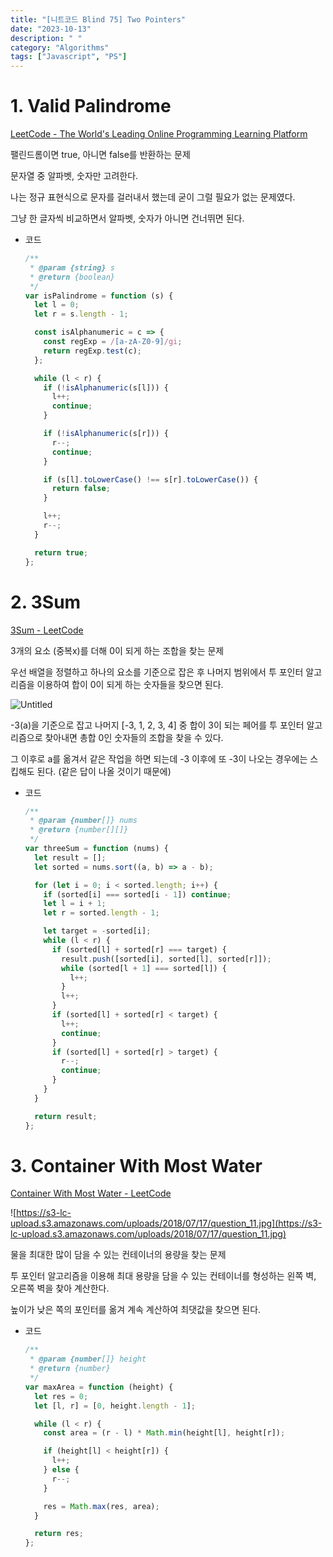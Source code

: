 ```yaml
---
title: "[니트코드 Blind 75] Two Pointers"
date: "2023-10-13"
description: " "
category: "Algorithms"
tags: ["Javascript", "PS"]
---
```


# 1. Valid Palindrome

[LeetCode - The World's Leading Online Programming Learning Platform](https://leetcode.com/problems/valid-palindrome/description/)

팰린드롬이면 true, 아니면 false를 반환하는 문제

문자열 중 알파벳, 숫자만 고려한다.

나는 정규 표현식으로 문자를 걸러내서 했는데 굳이 그럴 필요가 없는 문제였다.

그냥 한 글자씩 비교하면서 알파벳, 숫자가 아니면 건너뛰면 된다.

- 코드

  ```js
  /**
   * @param {string} s
   * @return {boolean}
   */
  var isPalindrome = function (s) {
    let l = 0;
    let r = s.length - 1;

    const isAlphanumeric = c => {
      const regExp = /[a-zA-Z0-9]/gi;
      return regExp.test(c);
    };

    while (l < r) {
      if (!isAlphanumeric(s[l])) {
        l++;
        continue;
      }

      if (!isAlphanumeric(s[r])) {
        r--;
        continue;
      }

      if (s[l].toLowerCase() !== s[r].toLowerCase()) {
        return false;
      }

      l++;
      r--;
    }

    return true;
  };
  ```

# 2. 3Sum

[3Sum - LeetCode](https://leetcode.com/problems/3sum/description/)

3개의 요소 (중복x)를 더해 0이 되게 하는 조합을 찾는 문제

우선 배열을 정렬하고 하나의 요소를 기준으로 잡은 후 나머지 범위에서 투 포인터 알고리즘을 이용하여 합이 0이 되게 하는 숫자들을 찾으면 된다.

![Untitled](./images/neet-two-pointers.jpeg)

-3(a)을 기준으로 잡고 나머지 [-3, 1, 2, 3, 4] 중 합이 3이 되는 페어를 투 포인터 알고리즘으로 찾아내면 총합 0인 숫자들의 조합을 찾을 수 있다.

그 이후로 a를 옮겨서 같은 작업을 하면 되는데 -3 이후에 또 -3이 나오는 경우에는 스킵해도 된다. (같은 답이 나올 것이기 때문에)

- 코드

  ```js
  /**
   * @param {number[]} nums
   * @return {number[][]}
   */
  var threeSum = function (nums) {
    let result = [];
    let sorted = nums.sort((a, b) => a - b);

    for (let i = 0; i < sorted.length; i++) {
      if (sorted[i] === sorted[i - 1]) continue;
      let l = i + 1;
      let r = sorted.length - 1;

      let target = -sorted[i];
      while (l < r) {
        if (sorted[l] + sorted[r] === target) {
          result.push([sorted[i], sorted[l], sorted[r]]);
          while (sorted[l + 1] === sorted[l]) {
            l++;
          }
          l++;
        }
        if (sorted[l] + sorted[r] < target) {
          l++;
          continue;
        }
        if (sorted[l] + sorted[r] > target) {
          r--;
          continue;
        }
      }
    }

    return result;
  };
  ```

# 3. Container With Most Water

[Container With Most Water - LeetCode](https://leetcode.com/problems/container-with-most-water/description/)

![https://s3-lc-upload.s3.amazonaws.com/uploads/2018/07/17/question_11.jpg](https://s3-lc-upload.s3.amazonaws.com/uploads/2018/07/17/question_11.jpg)

물을 최대한 많이 담을 수 있는 컨테이너의 용량을 찾는 문제

투 포인터 알고리즘을 이용해 최대 용량을 담을 수 있는 컨테이너를 형성하는 왼쪽 벽, 오른쪽 벽을 찾아 계산한다.

높이가 낮은 쪽의 포인터를 옮겨 계속 계산하여 최댓값을 찾으면 된다.

- 코드

  ```js
  /**
   * @param {number[]} height
   * @return {number}
   */
  var maxArea = function (height) {
    let res = 0;
    let [l, r] = [0, height.length - 1];

    while (l < r) {
      const area = (r - l) * Math.min(height[l], height[r]);

      if (height[l] < height[r]) {
        l++;
      } else {
        r--;
      }

      res = Math.max(res, area);
    }

    return res;
  };
  ```

